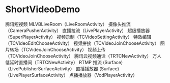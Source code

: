 # ShortVideoDemo
腾讯短视频
MLVBLiveRoom（LiveRoomActivity）
摄像头推流（CameraPusherActivity）
直播拉流（LivePlayerActivity）
超级播放器（SuperPlayerActivity）
视频录制（TCVideoSettingActivity）
特效编辑（TCVideoEditChooseActivity）
视频拼接（TCVideoJoinChooseActivity）
图片转场（TCVideoJoinChooseActivity）
视频上传（TCVideoJoinChooseActivity）
腾讯云视频通话（TRTCNewActivity）
万人低延时直播间（TRTCNewActivity）
RTMP 推流 (Surface)（LivePublisherSurfaceActivity）
直播播放器 (Surface)（LivePlayerSurfaceActivity）
点播播放器（VodPlayerActivity）
